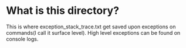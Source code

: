 # What is this directory? 

This is where exception_stack_trace.txt get saved upon exceptions on commands(I call it surface level). High level exceptions can be found on console logs. 

